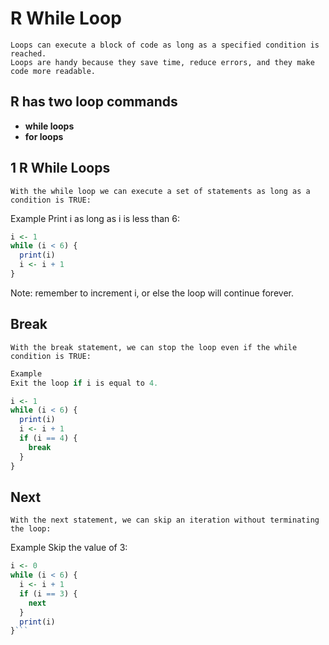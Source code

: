 # R While Loop
    Loops can execute a block of code as long as a specified condition is reached.
    Loops are handy because they save time, reduce errors, and they make code more readable.

## R has two loop commands
   - **while loops**
   -  **for loops**

## 1 R While Loops
    With the while loop we can execute a set of statements as long as a condition is TRUE:

Example
Print i as long as i is less than 6:

```R
i <- 1
while (i < 6) {
  print(i)
  i <- i + 1
}
```
Note: remember to increment i, or else the loop will continue forever.

## Break
    With the break statement, we can stop the loop even if the while condition is TRUE:

```R
Example
Exit the loop if i is equal to 4.

i <- 1
while (i < 6) {
  print(i)
  i <- i + 1
  if (i == 4) {
    break
  }
}
```

## Next
    With the next statement, we can skip an iteration without terminating the loop:


Example
Skip the value of 3:
```R
i <- 0
while (i < 6) {
  i <- i + 1
  if (i == 3) {
    next
  }
  print(i)
}```